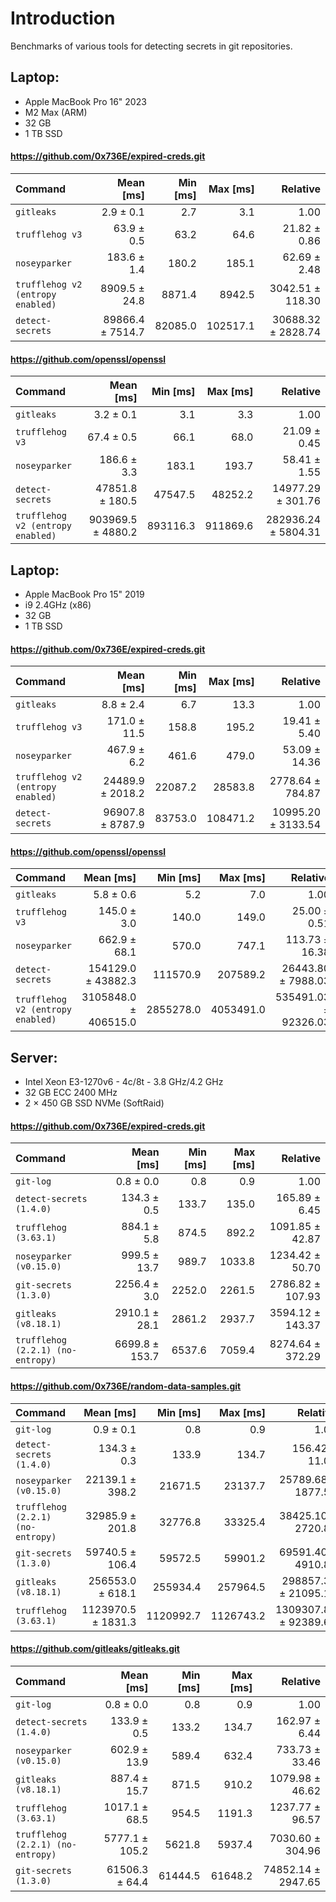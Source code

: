 # Introduction
Benchmarks of various tools for detecting secrets in git repositories.


## Laptop: 
* Apple MacBook Pro 16" 2023 
* M2 Max (ARM)
* 32 GB
* 1 TB SSD

#### https://github.com/0x736E/expired-creds.git
| Command | Mean [ms] | Min [ms] | Max [ms] | Relative |
|:---|---:|---:|---:|---:|
| `gitleaks` | 2.9 ± 0.1 | 2.7 | 3.1 | 1.00 |
| `trufflehog v3` | 63.9 ± 0.5 | 63.2 | 64.6 | 21.82 ± 0.86 |
| `noseyparker` | 183.6 ± 1.4 | 180.2 | 185.1 | 62.69 ± 2.48 |
| `trufflehog v2 (entropy enabled)` | 8909.5 ± 24.8 | 8871.4 | 8942.5 | 3042.51 ± 118.30 |
| `detect-secrets` | 89866.4 ± 7514.7 | 82085.0 | 102517.1 | 30688.32 ± 2828.74 |


#### https://github.com/openssl/openssl
| Command | Mean [ms] | Min [ms] | Max [ms] | Relative |
|:---|---:|---:|---:|---:|
| `gitleaks` | 3.2 ± 0.1 | 3.1 | 3.3 | 1.00 |
| `trufflehog v3` | 67.4 ± 0.5 | 66.1 | 68.0 | 21.09 ± 0.45 |
| `noseyparker` | 186.6 ± 3.3 | 183.1 | 193.7 | 58.41 ± 1.55 |
| `detect-secrets` | 47851.8 ± 180.5 | 47547.5 | 48252.2 | 14977.29 ± 301.76 |
| `trufflehog v2 (entropy enabled)` | 903969.5 ± 4880.2 | 893116.3 | 911869.6 | 282936.24 ± 5804.31 |


## Laptop: 
* Apple MacBook Pro 15" 2019
* i9 2.4GHz (x86)
* 32 GB
* 1 TB SSD

#### https://github.com/0x736E/expired-creds.git
| Command | Mean [ms] | Min [ms] | Max [ms] | Relative |
|:---|---:|---:|---:|---:|
| `gitleaks` | 8.8 ± 2.4 | 6.7 | 13.3 | 1.00 |
| `trufflehog v3` | 171.0 ± 11.5 | 158.8 | 195.2 | 19.41 ± 5.40 |
| `noseyparker` | 467.9 ± 6.2 | 461.6 | 479.0 | 53.09 ± 14.36 |
| `trufflehog v2 (entropy enabled)` | 24489.9 ± 2018.2 | 22087.2 | 28583.8 | 2778.64 ± 784.87 |
| `detect-secrets` | 96907.8 ± 8787.9 | 83753.0 | 108471.2 | 10995.20 ± 3133.54 |


#### https://github.com/openssl/openssl
| Command | Mean [ms] | Min [ms] | Max [ms] | Relative |
|:---|---:|---:|---:|---:|
| `gitleaks` |  5.8 ± 0.6 |       5.2 |       7.0 |   1.00 |
| `trufflehog v3` |   145.0 ± 3.0 |     140.0 |     149.0 | 25.00 ± 0.51 |
| `noseyparker` | 662.9 ± 68.1 |     570.0 |     747.1 |  113.73 ± 16.38 |
| `detect-secrets` |   154129.0 ± 43882.3 |  111570.9 |  207589.2 | 26443.80 ± 7988.03 |
| `trufflehog v2 (entropy enabled)` | 3105848.0 ± 406515.0 | 2855278.0 | 4053491.0 |    535491.03 ± 92326.03 |


## Server: 
* Intel Xeon E3-1270v6 - 4c/8t - 3.8 GHz/4.2 GHz
* 32 GB ECC 2400 MHz
* 2 × 450 GB SSD NVMe (SoftRaid)

#### https://github.com/0x736E/expired-creds.git

| Command | Mean [ms] | Min [ms] | Max [ms] | Relative |
|:---|---:|---:|---:|---:|
| `git-log` | 0.8 ± 0.0 | 0.8 | 0.9 | 1.00 |
| `detect-secrets (1.4.0)` | 134.3 ± 0.5 | 133.7 | 135.0 | 165.89 ± 6.45 |
| `trufflehog (3.63.1)` | 884.1 ± 5.8 | 874.5 | 892.2 | 1091.85 ± 42.87 |
| `noseyparker (v0.15.0)` | 999.5 ± 13.7 | 989.7 | 1033.8 | 1234.42 ± 50.70 |
| `git-secrets (1.3.0)` | 2256.4 ± 3.0 | 2252.0 | 2261.5 | 2786.82 ± 107.93 |
| `gitleaks (v8.18.1)` | 2910.1 ± 28.1 | 2861.2 | 2937.7 | 3594.12 ± 143.37 |
| `trufflehog (2.2.1) (no-entropy)` | 6699.8 ± 153.7 | 6537.6 | 7059.4 | 8274.64 ± 372.29 |

#### https://github.com/0x736E/random-data-samples.git

| Command | Mean [ms] | Min [ms] | Max [ms] | Relative |
|:---|---:|---:|---:|---:|
| `git-log` | 0.9 ± 0.1 | 0.8 | 0.9 | 1.00 |
| `detect-secrets (1.4.0)` | 134.3 ± 0.3 | 133.9 | 134.7 | 156.42 ± 11.04 |
| `noseyparker (v0.15.0)` | 22139.1 ± 398.2 | 21671.5 | 23137.7 | 25789.68 ± 1877.54 |
| `trufflehog (2.2.1) (no-entropy)` | 32985.9 ± 201.8 | 32776.8 | 33325.4 | 38425.10 ± 2720.87 |
| `git-secrets (1.3.0)` | 59740.5 ± 106.4 | 59572.5 | 59901.2 | 69591.40 ± 4910.89 |
| `gitleaks (v8.18.1)` | 256553.0 ± 618.1 | 255934.4 | 257964.5 | 298857.33 ± 21095.17 |
| `trufflehog (3.63.1)` | 1123970.5 ± 1831.3 | 1120992.7 | 1126743.2 | 1309307.86 ± 92389.69 |

#### https://github.com/gitleaks/gitleaks.git

| Command | Mean [ms] | Min [ms] | Max [ms] | Relative |
|:---|---:|---:|---:|---:|
| `git-log` | 0.8 ± 0.0 | 0.8 | 0.9 | 1.00 |
| `detect-secrets (1.4.0)` | 133.9 ± 0.5 | 133.2 | 134.7 | 162.97 ± 6.44 |
| `noseyparker (v0.15.0)` | 602.9 ± 13.9 | 589.4 | 632.4 | 733.73 ± 33.46 |
| `gitleaks (v8.18.1)` | 887.4 ± 15.7 | 871.5 | 910.2 | 1079.98 ± 46.62 |
| `trufflehog (3.63.1)` | 1017.1 ± 68.5 | 954.5 | 1191.3 | 1237.77 ± 96.57 |
| `trufflehog (2.2.1) (no-entropy)` | 5777.1 ± 105.2 | 5621.8 | 5937.4 | 7030.60 ± 304.96 |
| `git-secrets (1.3.0)` | 61506.3 ± 64.4 | 61444.5 | 61648.2 | 74852.14 ± 2947.65 |

